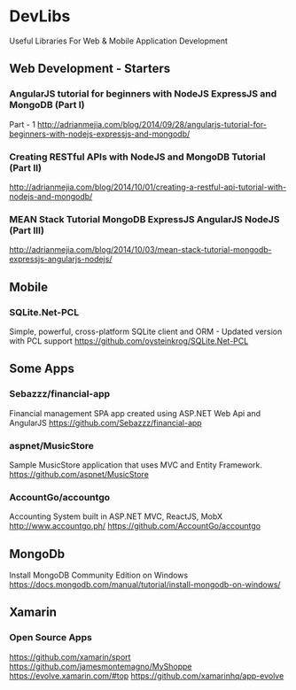 # DevLibs
Useful Libraries For Web & Mobile Application Development

Web Development - Starters
--

### AngularJS tutorial for beginners with NodeJS ExpressJS and MongoDB (Part I)
Part - 1
http://adrianmejia.com/blog/2014/09/28/angularjs-tutorial-for-beginners-with-nodejs-expressjs-and-mongodb/

### Creating RESTful APIs with NodeJS and MongoDB Tutorial (Part II)
http://adrianmejia.com/blog/2014/10/01/creating-a-restful-api-tutorial-with-nodejs-and-mongodb/

### MEAN Stack Tutorial MongoDB ExpressJS AngularJS NodeJS (Part III)
http://adrianmejia.com/blog/2014/10/03/mean-stack-tutorial-mongodb-expressjs-angularjs-nodejs/


Mobile
--

### SQLite.Net-PCL
Simple, powerful, cross-platform SQLite client and ORM - Updated version with PCL support
https://github.com/oysteinkrog/SQLite.Net-PCL



Some Apps
--

### Sebazzz/financial-app
Financial management SPA app created using ASP.NET Web Api and AngularJS
https://github.com/Sebazzz/financial-app

### aspnet/MusicStore
Sample MusicStore application that uses MVC and Entity Framework.
https://github.com/aspnet/MusicStore

### AccountGo/accountgo
Accounting System built in ASP.NET MVC, ReactJS, MobX http://www.accountgo.ph/
https://github.com/AccountGo/accountgo


MongoDb
--
Install MongoDB Community Edition on Windows
https://docs.mongodb.com/manual/tutorial/install-mongodb-on-windows/



Xamarin
--

### Open Source Apps

https://github.com/xamarin/sport
https://github.com/jamesmontemagno/MyShoppe
https://evolve.xamarin.com/#top
https://github.com/xamarinhq/app-evolve